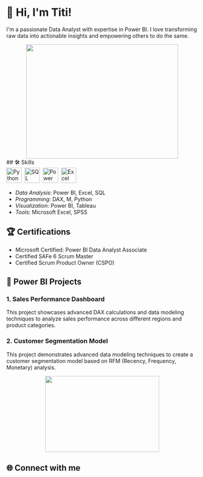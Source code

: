# 👋 Hi, I'm Titi!

I'm a passionate Data Analyst with expertise in Power BI. I love transforming raw data into actionable insights and empowering others to do the same.

<div align="center">
  <img src="https://media.giphy.com/media/dWesBcTLavkZuG35MI/giphy.gif" width="400" height="300"/>
</div>
## 🛠 Skills

<div>
  <img src="https://upload.wikimedia.org/wikipedia/commons/c/c3/Python-logo-notext.svg" title="Python" alt="Python" width="40" height="40"/>&nbsp;
  <img src="https://upload.wikimedia.org/wikipedia/commons/8/87/Sql_data_base_with_logo.png" title="SQL" alt="SQL" width="40" height="40"/>&nbsp;
  <img src="https://upload.wikimedia.org/wikipedia/commons/c/cf/New_Power_BI_Logo.svg" title="Power BI" alt="Power BI" width="40" height="40"/>&nbsp;
  <img src="https://upload.wikimedia.org/wikipedia/commons/3/34/Microsoft_Office_Excel_%282019%E2%80%93present%29.svg" title="Excel" alt="Excel" width="40" height="40"/>&nbsp;
</div>

- *Data Analysis*: Power BI, Excel, SQL
- *Programming*: DAX, M, Python
- *Visualization*: Power BI, Tableau
- *Tools*: Microsoft Excel, SPSS

## 🏆 Certifications

- Microsoft Certified: Power BI Data Analyst Associate
- Certified SAFe 6 Scrum Master
- Certified Scrum Product Owner (CSPO)

## 🚀 Power BI Projects

### 1. Sales Performance Dashboard

This project showcases advanced DAX calculations and data modeling techniques to analyze sales performance across different regions and product categories.


### 2. Customer Segmentation Model

This project demonstrates advanced data modeling techniques to create a customer segmentation model based on RFM (Recency, Frequency, Monetary) analysis.


<div align="center">
  <img src="https://media.giphy.com/media/3oKIPEqDGUULpEU0aQ/giphy.gif" width="300" height="200"/>
</div>

## 🌐 Connect with me
